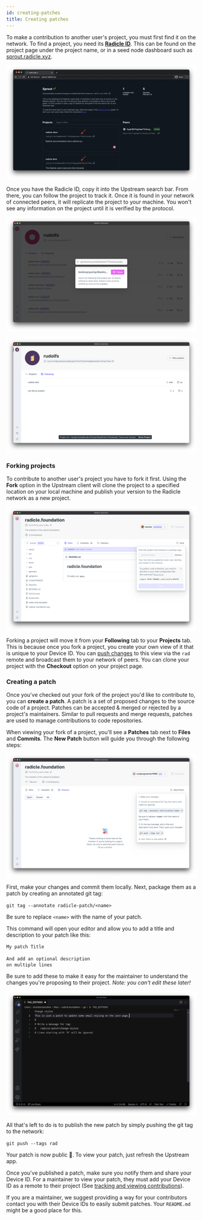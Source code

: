 ```yaml
---
id: creating-patches
title: Creating patches
---
```


To make a contribution to another user's project, you must first find it on the
network. To find a project, you need its [**Radicle ID**][ri]. This can be found
on the project page under the project name, or in a seed node dashboard such as
[sprout.radicle.xyz](http://sprout.radicle.xyz).

![Identity][id]

Once you have the Radicle ID, copy it into the Upstream search bar. From there,
you can follow the project to track it. Once it is found in your network of
connected peers, it will replicate the project to your machine. You won't see
any information on the project until it is verified by the protocol.

![Search bar][sb]

![Found Project][fp]

### Forking projects

To contribute to another user's project you have to fork it first. Using the
**Fork** option in the Upstream client will clone the project to a specified
location on your local machine and publish your version to the Radicle network
as a new project.

![Fork Project][fo]

 Forking a project will move it from your **Following** tab to your **Projects**
tab. This is because once you fork a project, you create your own view of it
that is unique to your Device ID. You can [push changes][pc] to this view via
the `rad` remote and broadcast them to your network of peers. You can clone your
project with the **Checkout** option on your project page.

### Creating a patch

Once you've checked out your fork of the project you'd like to contribute to,
you can **create a patch**. A patch is a set of proposed changes to the source
code of a project. Patches can be accepted & merged or rejected by a project's
maintainers. Similar to pull requests and merge requests, patches are used to
manage contributions to code repositories.

When viewing your fork of a project, you'll see a **Patches** tab next to
**Files** and **Commits**. The **New Patch** button will guide you through the
following steps:

![New Patch][np]

First, make your changes and commit them locally. Next, package them as a patch
by creating an annotated git tag:

`git tag --annotate radicle-patch/<name>`

Be sure to replace `<name>` with the name of your patch.

This command will open your editor and allow you to add a title and description
to your patch like this:

```
My patch Title

And add an optional description
on multiple lines
```

 Be sure to add these to make it easy for the maintainer to understand the
changes you're proposing to their project. *Note: you can't edit these later!*

![Tag Message][tm]

All that's left to do is to publish the new patch by simply pushing the git tag
to the network:

`git push --tags rad`

Your patch is now public 🎉. To view your patch, just refresh the Upstream app.

Once you've published a patch, make sure you notify them and share your Device
ID. For a maintainer to view your patch, they must add your Device ID as a
remote to their project (See [tracking and viewing contributions][tv]).

If you are a maintainer, we suggest providing a way for your contributors
contact you with their Device IDs to easily submit patches. Your `README.md`
might be a good place for this.

[pc]: pushing-changes.md
[tv]: tracking-and-viewing.md
[ri]: understanding-radicle/glossary.md/#radicle-id

[id]: /img/radicle-id-seed-node.png
[sb]: /img/search-bar.png
[fp]: /img/project-found.png
[fo]: /img/fork-project.png
[np]: /img/new-patch.png
[tm]: /img/tag-message.png
